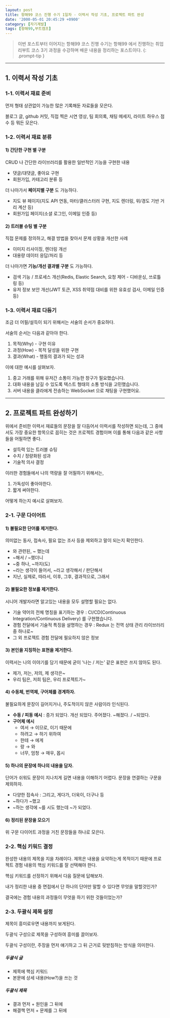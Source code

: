 ```yaml
---
layout: post
title: 항해99 코스 진행 수기 1일차 - 이력서 작성 기초, 프로젝트 파트 완성
date: '2000-05-01 20:45:29 +0900'
category: [자기계발]
tags: [항해99,부트캠프]
---
```


> 이번 포스트부터 이어지는 항해99 코스 진행 수기는 항해99 에서 진행하는 취업 리부트 코스 3기 과정을 수강하며 배운 내용을 정리하는 포스트이다.
{: .prompt-tip }

---

## 1. 이력서 작성 기초
### 1-1. 이력서 재료 준비
먼저 형태 상관없이 가능한 많은 기록해둔 자료들을 모은다.

블로그 글, github 커밋, 직접 찍은 시연 영상, 팀 회의록, 채팅 메세지, 라이트 하우스 점수 등 뭐든 모은다.

### 1-2. 이력서 재료 분류
#### 1) 간단한 구현 별 구분
CRUD 나 간단한 라이브러리를 활용한 일반적인 기능을 구현한 내용
- 댓글/대댓글, 좋아요 구현
- 회원가입, 카테고리 분류 등

더 나아가서 **페이지별 구분** 도 가능하다.
- 지도 뷰 페이지(지도 API 연동, 마터/클러스터러 구현, 지도 렌더링, 위/경도 기반 거리 계산 등)
- 회원가입 페이지(소셜 로그인, 이메일 인증 등)

#### 2) 트러블 슈팅 별 구분
직접 문제를 정의하고, 해결 방법을 찾아서 문제 상황을 개선한 사례
- 이미지 리사이징, 렌더링 개선
- 대용량 데이터 응답/처리 등

더 나아가면 **기능/개선 결과별 구분** 도 가능하다.
- 검색 기능 / 프로세스 개선(Redis, Elastic Search, 요청 제어 - 디바운싱, 쓰로틀링 등)
- 유저 정보 보안 개선(JWT 토큰, XSS 취약점 대비를 위한 유효성 검사, 이메일 인증 등)

### 1-3. 이력서 재료 다듬기
조금 더 어필/설득이 되기 위해서는 서술의 순서가 중요하다.

서술의 순서는 다음과 같아야 한다.

1. 목적(Why) - 구현 이유
2. 과정(How) - 목적 달성을 위한 구현
3. 결과(What) - 행동의 결과가 되는 성과

이에 대한 예시를 살펴보자.

1. 중고 거래를 위해 유저간 소통이 가능한 창구가 필요했습니다.
2. 대화 내용을 남길 수 있도록 텍스트 형태의 소통 방식을 고민했습니다.
3. 서버 내용을 클라에게 전송하는 WebSocket 으로 채팅을 구현했어요.

---

## 2. 프로젝트 파트 완성하기
위에서 준비한 이력서 재료들의 문장을 잘 다듬어서 이력서를 작성하면 되는데, 그 중에서도 가장 중요한 항목으로 꼽히는 것은 프로젝트 경험이며 이를 통해 다음과 같은 사항들을 어필하면 좋다.

- 설득력 있는 트러블 슈팅
- 수치 / 정량화된 성과
- 기술적 의사 결정

이러한 경험들에서 나의 역량을 잘 어필하기 위해서는,

1. 가독성이 좋아야한다.
2. 짧게 써야한다.

어떻게 하는지 예시로 살펴보자.

### 2-1. 구문 다이어트
#### 1) 불필요한 단어를 제거한다.
의미없는 동사, 접속사, 필요 없는 조사 등을 제외하고 말이 되는지 확인한다.

- 와 관련된, ~ 했는데
- ~해서 / ~했더니
- ~중 하나, ~까지(도)
- ~라는 생각이 들어서, ~라고 생각해서 / 판단해서
- 지난, 실제로, 따라서, 이후, 그후, 결과적으로, 그래서

#### 2) 불필요한 정보를 제거한다.
시니어 개발자라면 알고있는 내용을 모두 설명할 필요는 없다.

- 기술 약어의 전체 명칭을 표기하는 경우 : CI/CD(Continuous Integration/Continuous Delivery) 를 구현했습니다.
- 경험 전달에서 기술적 특징을 설명하는 경우 : Redux 는 전역 상태 관리 라이브러리 중 하나로~
- 그 외 프로젝트 경험 전달에 필요하지 않은 정보

#### 3) 본인을 지칭하는 표현을 제거한다.
이력서는 나의 이야기를 담기 때문에 굳이 '나는 / 저는' 같은 표현은 쓰지 않아도 된다.

- 제가, 저는, 저의, 제 생각은~
- 우리 팀은, 저희 팀은, 우리 프로젝트가~

#### 4) 수동체, 번역체, 구어체를 경계하자.
불필요하게 문장이 길어지거나, 주도적이지 않은 사람이라 인식된다.

- **수동 / 피동 예시** : 증가 되었다. 개선 되었다. 주어졌다. ~해졌다. / ~되었다.
- **구어체 예시**
    - 여서 → 이므로, 이기 때문에
    - 하려고 → 하기 위하여
    - 한테 → 에게
    - 랑 → 와
    - 너무, 엄청 → 매우, 몹시

#### 5) 하나의 문장에 하나의 내용을 담자.
단어가 쉬워도 문장이 지나치게 길면 내용을 이해하기 어렵다. 문장을 연결하는 구문을 제외하자.

- 다양한 접속사 : 그리고, 게다가, 더욱이, 더구나 등
- ~하다가 ~했고
- ~하는 생각에 ~를 시도 했는데 ~가 되었다.

#### 6) 정리된 문장을 모으기
위 구문 다이어트 과정을 거친 문장들을 하나로 모은다.

### 2-2. 핵심 키워드 결정
완성한 내용의 제목을 지을 차례이다. 제목은 내용을 요약하는게 목적이기 때문에 프로젝트 경험 내용의 핵심 키워드를 잘 선택해야 한다.

핵심 키워드를 선정하기 위해서 다음 질문에 답해보자.

내가 정리한 내용 중 면접에서 단 하나의 단어만 말할 수 있다면 무엇을 말할것인가?

결국에는 경험 내용의 과정들이 무엇을 하기 위한 것들이었는가?

### 2-3. 두괄식 제목 설정
제목이 흥미로우면 내용까지 보게된다.

두괄식 구성으로 제목을 구성하여 흥미를 끌어보자.

두괄식 구성이란, 주장을 먼저 얘기하고 그 뒤 근거로 뒷받침하는 방식을 의미한다.

##### 두괄식 글
- 제목에 핵심 키워드
- 본문에 상세 내용(How?)을 쓰는 것

##### 두괄식 제목
- 결과 먼저 + 원인을 그 뒤에
- 해결책 먼저 + 문제를 그 뒤에